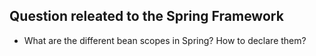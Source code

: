 ## Question releated to the Spring Framework

- What are the different bean scopes in Spring? How to declare them?
